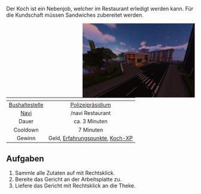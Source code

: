 
Der Koch ist ein Nebenjob, welcher im Restaurant erledigt werden kann. Für die Kundschaft müssen Sandwiches zubereitet werden.



<img align="right" width="300" eight="150" src="../../../assets/image/nebenjobs/Koch.png">



| <!-- --> | <!-- --> |
| :-: | :-: |
| [Bushaltestelle](../../pages/öpnv/bus.md) | [Polizeipräsidium](../../pages/fraktionen/polizei.md) |
| [Navi](../../pages/allgemein/navigation.md) | /navi Restaurant |
| Dauer | ca. 3 Minuten |
| Cooldown | 7 Minuten |
| Gewinn | Geld, [Erfahrungspunkte](../../pages/allgemein/level.md), [Koch-XP](../../pages/skills/kochen.md) |

## Aufgaben
1. Sammle alle Zutaten auf mit Rechtsklick.
2. Bereite das Gericht an der Arbeitsplatte zu.
3. Liefere das Gericht mit Rechtsklick an die Theke.
